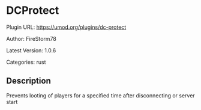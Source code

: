 # DCProtect

Plugin URL: https://umod.org/plugins/dc-protect

Author: FireStorm78

Latest Version: 1.0.6

Categories: rust

## Description

Prevents looting of players for a specified time after disconnecting or server start
